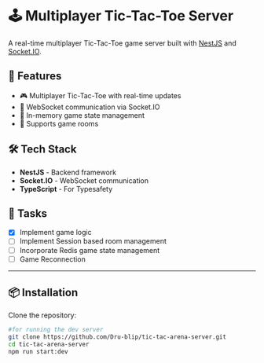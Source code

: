 # 🕹️ Multiplayer Tic-Tac-Toe Server  

A real-time multiplayer Tic-Tac-Toe game server built with [NestJS](https://nestjs.com/) and [Socket.IO](https://socket.io/).  

## 🚀 Features  
- 🎮 Multiplayer Tic-Tac-Toe with real-time updates  
- 🔌 WebSocket communication via Socket.IO  
- 💾 In-memory game state management  
- 👥 Supports  game rooms  

## 🛠️ Tech Stack  
- **NestJS** - Backend framework  
- **Socket.IO** - WebSocket communication  
- **TypeScript** - For Typesafety

## 📌 Tasks  
- [x] Implement game logic
- [ ] Implement Session based room management
- [ ] Incorporate Redis game state management
- [ ] Game Reconnection
---

## 📦 Installation  

Clone the repository:  
```sh
#for running the dev server
git clone https://github.com/Dru-blip/tic-tac-arena-server.git
cd tic-tac-arena-server
npm run start:dev
